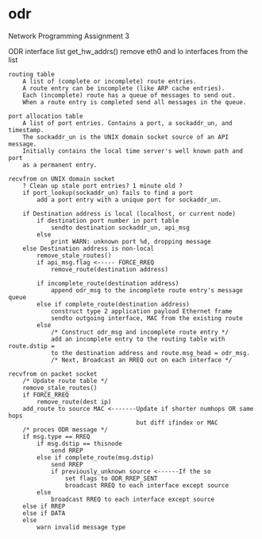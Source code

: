 odr
===

Network Programming Assignment 3

ODR
    interface list
        get_hw_addrs()
        remove eth0 and lo interfaces from the list

    routing table
        A list of (complete or incomplete) route entries.
        A route entry can be incomplete (like ARP cache entries).
        Each (incomplete) route has a queue of messages to send out.
        When a route entry is completed send all messages in the queue.

    port allocation table
        A list of port entries. Contains a port, a sockaddr_un, and timestamp.
        The sockaddr_un is the UNIX domain socket source of an API message.
        Initially contains the local time server's well known path and port
        as a permanent entry.

    recvfrom on UNIX domain socket
        ? Clean up stale port entries? 1 minute old ?
        if port_lookup(sockaddr_un) fails to find a port
            add a port entry with a unique port for sockaddr_un.

        if Destination address is local (localhost, or current node)
            if destination port number in port table
                sendto destination sockaddr_un, api_msg
            else
                print WARN: unknown port %d, dropping message
        else Destination address is non-local
            remove_stale_routes()
            if api_msg.flag <----- FORCE_RREQ
                remove_route(destination address)

            if incomplete_route(destination address)
                append odr_msg to the incomplete route entry's message queue
            else if complete_route(destination address)
                construct type 2 application payload Ethernet frame
                sendto outgoing interface, MAC from the existing route
            else
                /* Construct odr_msg and incomplete route entry */
                add an incomplete entry to the routing table with route.dstip =
                to the destination address and route.msg_head = odr_msg.
                /* Next, Broadcast an RREQ out on each interface */

    recvfrom on packet socket
        /* Update route table */
        remove_stale_routes()
        if FORCE_RREQ
            remove_route(dest ip)
        add_route to source MAC <-------Update if shorter numhops OR same hops
                                        but diff ifindex or MAC
        /* proces ODR message */
        if msg.type == RREQ
            if msg.dstip == thisnode
                send RREP
            else if complete_route(msg.dstip)
                send RREP
                if previously_unknown source <------If the so
                    set flags to ODR_RREP_SENT
                    broadcast RREQ to each interface except source
            else
                broadcast RREQ to each interface except source
        else if RREP
        else if DATA
        else
            warn invalid message type
